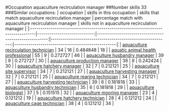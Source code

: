 #Occupation aquaculture recirculation manager
##Number skills 33
###Similar occupations:
| occupation                                                                      |   skills in this occupation |   skills that match aquaculture recirculation manager |   percentage match with aquaculture recirculation manager |   skills not in aquaculture recirculation manager |
|:--------------------------------------------------------------------------------|----------------------------:|------------------------------------------------------:|----------------------------------------------------------:|--------------------------------------------------:|
| [aquaculture recirculation technician](aquaculture_recirculation_technician.md) |                          34 |                                                    16 |                                                  0.484848 |                                                18 |
| [aquatic animal health professional](aquatic_animal_health_professional.md)     |                          55 |                                                     9 |                                                  0.272727 |                                                46 |
| [aquaculture husbandry manager](aquaculture_husbandry_manager.md)               |                          39 |                                                     9 |                                                  0.272727 |                                                30 |
| [aquaculture production manager](aquaculture_production_manager.md)             |                          38 |                                                     8 |                                                  0.242424 |                                                30 |
| [aquaculture hatchery manager](aquaculture_hatchery_manager.md)                 |                          32 |                                                     7 |                                                  0.212121 |                                                25 |
| [aquaculture site supervisor](aquaculture_site_supervisor.md)                   |                          34 |                                                     7 |                                                  0.212121 |                                                27 |
| [aquaculture harvesting manager](aquaculture_harvesting_manager.md)             |                          32 |                                                     7 |                                                  0.212121 |                                                25 |
| [aquaculture rearing technician](aquaculture_rearing_technician.md)             |                          34 |                                                     7 |                                                  0.212121 |                                                27 |
| [aquaculture harvesting technician](aquaculture_harvesting_technician.md)       |                          39 |                                                     6 |                                                  0.181818 |                                                33 |
| [aquaculture husbandry technician](aquaculture_husbandry_technician.md)         |                          35 |                                                     6 |                                                  0.181818 |                                                29 |
| [aquaculture biologist](aquaculture_biologist.md)                               |                          37 |                                                     5 |                                                  0.151515 |                                                32 |
| [aquaculture mooring manager](aquaculture_mooring_manager.md)                   |                          23 |                                                     4 |                                                  0.121212 |                                                19 |
| [aquaculture hatchery technician](aquaculture_hatchery_technician.md)           |                          28 |                                                     4 |                                                  0.121212 |                                                24 |
| [aquaculture cage technician](aquaculture_cage_technician.md)                   |                          38 |                                                     4 |                                                  0.121212 |                                                34 |
